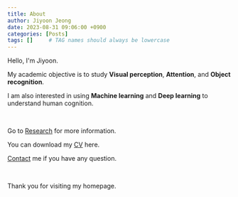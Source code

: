 ```yaml
---
title: About
author: Jiyoon Jeong
date: 2023-08-31 09:06:00 +0900
categories: [Posts]
tags: []     # TAG names should always be lowercase
---
```


Hello, I'm Jiyoon. 

My academic objective is to study **Visual perception**, **Attention**, and **Object recognition**. 

I am also interested in using **Machine learning** and **Deep learning** to understand human cognition.

<br/>

Go to [Research](https://jiyoonjeong-archive.github.io/posts/Research) for more information.

You can download my [CV](https://drive.google.com/file/d/1pZZcM_JEg1cMIdNGnm5-Nn5tRTL6J_9k/view?usp=sharing) here.

[Contact](https://jiyoonjeong-archive.github.io/posts/Contact) me if you have any question. 

<br/>

Thank you for visiting my homepage.